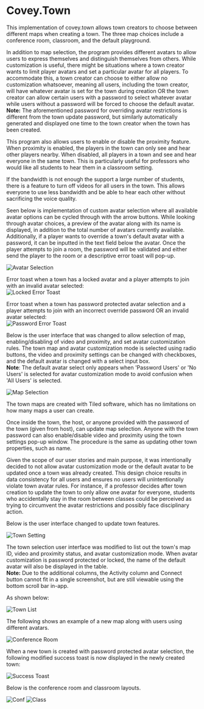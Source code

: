 # Covey.Town

This implementation of covey.town allows town creators to choose between different maps when creating a town. The three map choices include a conference room, classroom, and the default playground.

In addition to map selection, the program provides different avatars to allow users to express themselves and distinguish themselves from others. While customization is useful, there might be situations where a town creator wants to limit player avatars and set a particular avatar for all players. To accommodate this, a town creator can choose to either allow no customization whatsoever, meaning all users, including the town creator, will have whatever avatar is set for the town during creation OR the town creator can allow certain users with a password to select whatever avatar while users without a password will be forced to choose the default avatar.\
**Note:** The aforementioned password for overriding avatar restrictions is different from the town update password, but similarly automatically generated and displayed one time to the town creator when the town has been created.

This program also allows users to enable or disable the proximity feature. When proximity is enabled, the players in the town can only see and hear other players nearby. When disabled, all players in a town and see and hear everyone in the same town. This is particularly useful for professors who would like all students to hear them in a classroom setting.

If the bandwidth is not enough the support a large number of students, there is a feature to turn off videos for all users in the town. This allows everyone to use less bandwidth and be able to hear each other without sacrificing the voice quality.

Seen below is implementation of custom avatar selection where all available avatar options can be cycled through with the arrow buttons. While looking through avatar choices, a preview of the avatar along with its name is displayed, in addition to the total number of avatars currently available. Additionally, if a player wants to override a town's default avatar with a password, it can be inputted in the text field below the avatar. Once the player attempts to join a room, the password will be validated and either send the player to the room or a descriptive error toast will pop-up.

![Avatar Selection](docs/Modified-Avatar-Selection-UI.png)

Error toast when a town has a locked avatar and a player attempts to join with an invalid avatar selected: \
![Locked Error Toast](docs/Locked-Error-Toast.png)

Error toast when a town has password protected avatar selection and a player attempts to join with an incorrect override password OR an invalid avatar selected:\
![Password Error Toast](docs/Password-Error-Toast.png)

Below is the user interface that was changed to allow selection of map, enabling/disabling of video and proximity, and set avatar customization rules. The town map and avatar customization mode is selected using radio buttons, the video and proximity settings can be changed with checkboxes, and the default avatar is changed with a select input box.\
**Note**: The default avatar select only appears when 'Password Users' or 'No Users' is selected for avatar customization mode to avoid confusion when 'All Users' is selected.

![Map Selection](docs/Modified-Town-Creation-UI.png)

The town maps are created with Tiled software, which has no limitations on how many maps a user can create.

Once inside the town, the host, or anyone provided with the password of the town (given from host), can update map selection. Anyone with the town password can also enable/disable video and proximity using the town settings pop-up window. The procedure is the same as updating other town properties, such as name.

Given the scope of our user stories and main purpose, it was intentionally decided to not allow avatar customization mode or the default avatar to be updated once a town was already created. This design choice results in data consistency for all users and ensures no users will unintentionally violate town avatar rules. For instance, if a professor decides after town creation to update the town to only allow one avatar for everyone, students who accidentally stay in the room between classes could be perceived as trying to circumvent the avatar restrictions and possibly face disciplinary action.

Below is the user interface changed to update town features.

![Town Setting](docs/Town-Setting-UI.png)

The town selection user interface was modified to list out the town's map ID, video and proximity status, and avatar customization mode. When avatar customization is password protected or locked, the name of the default avatar will also be displayed in the table.\
**Note:** Due to the additional columns, the Activity column and Connect button cannot fit in a single screenshot, but are still viewable using the bottom scroll bar in-app.

As shown below:

![Town List](docs/Modified-Town-List-UI.png)

The following shows an example of a new map along with users using different avatars.

![Conference Room](docs/Conf-Room-Avatar.png)

When a new town is created with password protected avatar selection, the following modified success toast is now displayed in the newly created town:

![Success Toast](docs/Success-Toast.png)

Below is the conference room and classroom layouts.

![Conf](docs/Confroom-Layout.png)
![Class](docs/Classroom-Layout.png)
